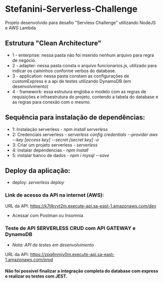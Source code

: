 # Stefanini-Serverless-Challenge
Projeto desenvolvido para desafio "Servless Challenge" utilizando NodeJS e AWS Lambda

## Estrutura "Clean Architecture"

* 1 - enterprise: nessa pasta não foi inserido nenhum arquivo para regra de negócio.
* 2 - adapter: nessa pasta consta o arquivo funcionarios.js, utilizado para indicar os caminhos conforme verbos do database.
* 3 - application: nessa pasta constam as configurações de customExpress e a api de testes utilizando DynamoDB (em desenvolvimento)
* 4 - framework: essa estrutura engloba o modelo com as regras de requisições e infraestrutura do projeto, contendo a tabela do database e as regras para conexão com o mesmo.

## Sequência para instalação de dependências:

* 1: Instalação serverless -   *npm install serverless*
* 2: Credenciais serverless -   *serverless config credentials --provider aws --key [access key] --secret [secret key] -o*
* 3: Criar um projeto serverless -   *serverless*
* 4: instalar dependencias -   *npm install*
* 5: instalar banco de dados -   *npm i mysql --save*

## Deploy da aplicação:

* deploy:
*serverless deploy*

### Link de acesso da API na internet (AWS):

URL da API: https://k7tlkvvt2m.execute-api.sa-east-1.amazonaws.com/dev

* Acessar com Postman ou Insomnia 

### Teste de API SERVERLESS CRUD com API GATEWAY e DynamoDB

* *Nota: API de testes em desenvolvimento*

URL da API:  https://zpq6nmjy0m.execute-api.sa-east-1.amazonaws.com/prod

#### Não foi possível finalizar a integração completa do database com express e realizar os testes com JEST.
